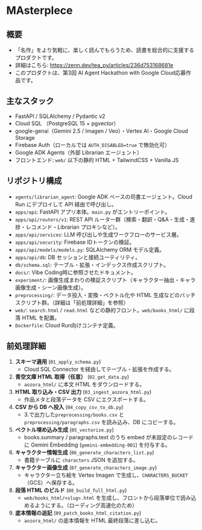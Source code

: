 # MAsterpIece

## 概要
- 「名作」をより気軽に、楽しく読んでもらうため、読書を総合的に支援するプロダクトです。
- 詳細はこちら: https://zenn.dev/tea_py/articles/236d753168681e
- このプロダクトは、第3回 AI Agent Hackathon with Google Cloud応募作品です。

## 主なスタック
- FastAPI / SQLAlchemy / Pydantic v2
- Cloud SQL （PostgreSQL 15 + pgvector）
- google-genai（Gemini 2.5 / Imagen / Veo）・Vertex AI・Google Cloud Storage
- Firebase Auth（ローカルでは `AUTH_DISABLED=true` で無効化可）
- Google ADK Agents（外部 Librarian エージェント）
- フロントエンド: `web/` 以下の静的 HTML + TailwindCSS + Vanilla JS

## リポジトリ構成
- `agents/librarian_agent`: Google ADK ベースの司書エージェント。Cloud Run にデプロイして API 経由で呼び出し。
- `apps/api`: FastAPI アプリ本体。`main.py` がエントリーポイント。
- `apps/api/routers/v1`: REST API ルーター群（検索・翻訳・Q&A・生成・進捗・レコメンド・Librarian プロキシなど）。
- `apps/api/services`: LLM 呼び出しや生成ワークフローのサービス層。
- `apps/api/security`: Firebase IDトークンの検証。
- `apps/api/models/models.py`: SQLAlchemy ORM モデル定義。
- `apps/api/db`: DB セッションと接続ユーティリティ。
- `db/schema.sql`: テーブル・拡張・インデックス作成スクリプト。
- `docs/`: Vibe Coding時に参照させたドキュメント。
- `experiment/`: 画像生成まわりの検証スクリプト（キャラクター抽出・キャラ画像生成・シーン画像生成）。
- `preprocessing/`: データ投入・変換・ベクトル化や HTML 生成などのバッチスクリプト群。（詳細は「前処理詳細」を参照）
- `web/`: `search.html` / `read.html` などの静的フロント。`web/books_html/` に段落 HTML を配置。
- `Dockerfile`: Cloud Run向けコンテナ定義。


## 前処理詳細
1. **スキーマ適用** (`01_apply_schema.py`)
   - Cloud SQL Connector を経由してテーブル・拡張を作成する。
2. **青空文庫 HTML 取得（任意）** (`02_get_data.py`)
   - `aozora_html/` に本文 HTML をダウンロードする。
3. **HTML 取り込み・CSV 出力** (`03_ingest_aozora_html.py`)
   - 作品メタと段落データを CSV にエクスポートする。
4. **CSV から DB へ投入** (`04_copy_csv_to_db.py`)
   - 3.で出力した`preprocessing/books.csv` と `preprocessing/paragraphs.csv` を読み込み、DB にコピーする。
5. **ベクトル埋め込み生成** (`05_vectorize.py`)
   - books.summary / paragraphs.text のうち embed が未設定のレコードに Gemini Embedding (`gemini-embedding-001`) を付与する。
6. **キャラクター情報生成** (`06_generate_characters_list.py`)
   - 書籍テーブルに `characters` JSON を追加する。
7. **キャラクター画像生成** (`07_generate_characters_image.py`)
   - キャラクター立ち絵を Vertex Imagen で生成し、`CHARACTERS_BUCKET`（GCS）へ保存する。
8. **段落 HTML のビルド** (`08_build_full_html.py`)
   - `web/books_html/<slug>.html` を生成し、フロントから段落単位で読み込めるようにする。（ローディング高速化のため）
9. **底本情報の追記** (`09_patch_books_html_citation.py`)
   - `aozora_html/` の底本情報を HTML 最終段落に差し込む。
